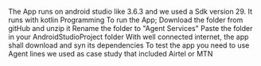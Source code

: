 The App runs on android studio like 3.6.3 and we used a Sdk version 29. 
It runs with kotlin Programming 
To run the App; 
Download the folder from gitHub and unzip it 
Rename the folder to "Agent Services" 
Paste the folder in your AndroidStudioProject folder
With well connected internet, the app shall download and syn its dependencies
To test the app you need to use Agent lines we used as case study that included Airtel or MTN
